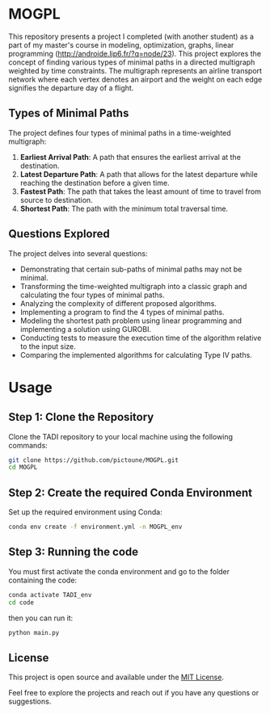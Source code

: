 # MOGPL
This repository presents a project I completed (with another student) as a part of my master's course in modeling, optimization, graphs, linear programming (http://androide.lip6.fr/?q=node/23). This project explores the concept of finding various types of minimal paths in a directed multigraph weighted by time constraints. The multigraph represents an airline transport network where each vertex denotes an airport and the weight on each edge signifies the departure day of a flight.

## Types of Minimal Paths
The project defines four types of minimal paths in a time-weighted multigraph:
1. **Earliest Arrival Path**: A path that ensures the earliest arrival at the destination.
2. **Latest Departure Path**: A path that allows for the latest departure while reaching the destination before a given time.
3. **Fastest Path**: The path that takes the least amount of time to travel from source to destination.
4. **Shortest Path**: The path with the minimum total traversal time.

## Questions Explored
The project delves into several questions:
- Demonstrating that certain sub-paths of minimal paths may not be minimal.
- Transforming the time-weighted multigraph into a classic graph and calculating the four types of minimal paths.
- Analyzing the complexity of different proposed algorithms.
- Implementing a program to find the 4 types of minimal paths.
- Modeling the shortest path problem using linear programming and implementing a solution using GUROBI.
- Conducting tests to measure the execution time of the algorithm relative to the input size.
- Comparing the implemented algorithms for calculating Type IV paths.

# Usage 
## Step 1: Clone the Repository
Clone the TADI repository to your local machine using the following commands:
```bash
git clone https://github.com/pictoune/MOGPL.git
cd MOGPL
```
## Step 2: Create the required Conda Environment
Set up the required environment using Conda:
  ```bash
  conda env create -f environment.yml -n MOGPL_env
  ```
## Step 3: Running the code
You must first activate the conda environment and go to the folder containing the code: 
  ```bash
  conda activate TADI_env
  cd code
  ```
  then you can run it:
  ```bash
  python main.py
  ```

## License
This project is open source and available under the [MIT License](LICENSE).

Feel free to explore the projects and reach out if you have any questions or suggestions.
